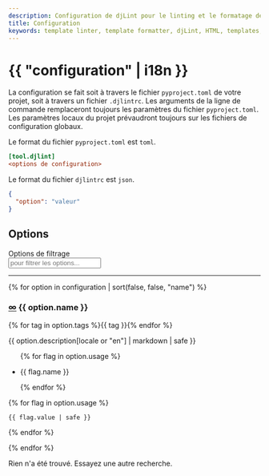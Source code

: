 ```yaml
---
description: Configuration de djLint pour le linting et le formatage des modèles HTML. Profitez des nombreuses options de formatage.
title: Configuration
keywords: template linter, template formatter, djLint, HTML, templates, formatter, linter, configuration
---
```


# {{ "configuration" | i18n }}

La configuration se fait soit à travers le fichier `pyproject.toml` de votre projet, soit à travers un fichier `.djlintrc`. Les arguments de la ligne de commande remplaceront toujours les paramètres du fichier `pyproject.toml`. Les paramètres locaux du projet prévaudront toujours sur les fichiers de configuration globaux.

Le format du fichier `pyproject.toml` est `toml`.

```ini
[tool.djlint]
<options de configuration>
```

Le format du fichier `djlintrc` est `json`.

```json
{
  "option": "valeur"
}
```

## Options

<div class="field">
  <label class="label">Options de filtrage</label>
  <div class="control">
    <input id="filter" class="input" type="text" placeholder="pour filtrer les options..." />

  </div>
</div>
<script>
const hideAll=() => {
    (document.querySelectorAll('.option') || []).forEach((x) => {
                x.classList.add('is-hidden')
        })
}
const showAll=() => {
    (document.querySelectorAll('.option') || []).forEach((x) => {
                x.classList.remove('is-hidden')
        })
}
var search_data = {{ configuration | dump | safe }};
document.querySelector('#filter').addEventListener('input', (event) => {
    document.querySelector('#no-matches').classList.add('is-hidden');
      if (event.target.value === ''){
        showAll()
      } else {
        var regex = new RegExp(event.target.value.replaceAll(' ', '.*[ _-].*'), 'gmi'),
        matches=[]
        search_data.forEach((obj) => {
        if (JSON.stringify(obj).match(regex)) {
            matches.push(obj.name)
        }
        if(matches.length > 0){
            document.querySelector('#no-matches').classList.add('is-hidden');
        (document.querySelectorAll('.option') || []).forEach((x) => {
            if (matches.includes(x.getAttribute('data-name'))){
                x.classList.remove('is-hidden')
            }
            else {
                x.classList.add('is-hidden')
            }
        })} else {
            hideAll();
            document.querySelector('#no-matches').classList.remove('is-hidden');
        }
        })
        }
    })
    </script>
<hr />

{% for option in configuration | sort(false, false, "name") %}

<div class="option has-background-white-ter p-3 my-3 is-rounded" data-name="{{option.name}}">
<div class="is-flex is-justify-content-space-between">
    <h3 class="title is-3">
        <a class="link bn" href="#{{ option.name | slugify }}">∞</a> {{ option.name }}</h3>
    <div class="tags is-inline-block">{% for tag in option.tags %}<span class="tag is-family-sans-serif is-link has-text-weight-medium">{{ tag }}</span>{% endfor %}</div></div>

<p>{{ option.description[locale or "en"] | markdown | safe }}</p>

<div class="tabs">
<ul>

{% for flag in option.usage %}

<li class="{% if loop.index == 1 %}is-active{% endif %}"><a tab="{{- option.name | slugify -}}-{{- flag.name | slugify -}}-tab">{{ flag.name }}</a></li>

{% endfor %}

</ul>
</div>

<div class="tab-container">
{% for flag in option.usage %}
<div class="tab {% if loop.index == 1 %}is-active{% endif %}"id="{{- option.name | slugify -}}-{{- flag.name | slugify -}}-tab">

```{% if flag.name == "pyproject.toml" %}toml{% else %}json{% endif %}
{{ flag.value | safe }}
```

</div>
{% endfor %}

</div></div>

{% endfor %}

<div id="no-matches" class="is-hidden mb-5">Rien n'a été trouvé. Essayez une autre recherche.</div>
